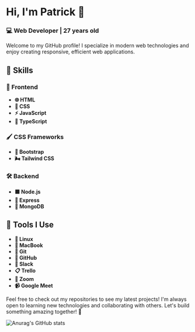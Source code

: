 # Hi, I'm Patrick 👋

### 💻 Web Developer | 27 years old

Welcome to my GitHub profile! I specialize in modern web technologies and enjoy creating responsive, efficient web applications.

## 🚀 Skills

### 🎨 Frontend
- **🌐 HTML**
- **🎨 CSS**
- **⚡ JavaScript**
- **🔷 TypeScript**

### 🖌️ CSS Frameworks
- **👢 Bootstrap**
- **🌬️ Tailwind CSS**

### 🛠️ Backend
- **🟩 Node.js**
- **🚏 Express**
- **🍃 MongoDB**

## 🧰 Tools I Use
- **🐧 Linux**
- **🍎 MacBook**
- **🌱 Git**
- **🐙 GitHub**
- **💬 Slack**
- **📋 Trello**
- **🎥 Zoom**
- **📹 Google Meet**

Feel free to check out my repositories to see my latest projects! I'm always open to learning new technologies and collaborating with others. Let's build something amazing together! 🚀





![Anurag's GitHub stats](https://github-readme-stats.vercel.app/api?username=PatrickZablocki&theme=midnight-purple)

